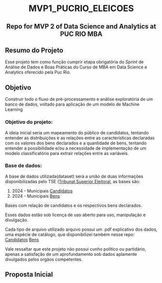 <h1 align="center"> MVP1_PUCRIO_ELEICOES </h1> 
<h2 align="center">Repo for MVP 2 of Data Science and Analytics at PUC RIO MBA</h2> 


## Resumo do Projeto
Esse projeto tem como função cumprir etapa obrigatória do _Sprint_ de Análise de Dados e Boas Práticas do Curso de MBA em Data Science e Analytics oferecido pela Puc Rio.

## Objetivo
Construir todo o fluxo de pré-processamento e análise exploratória de um banco de dados, voltado para aplicação de um modelo de Machine Learning

### Objetivo do projeto:
A ideia inicial seria um mapeamento do público de candidatos, tentando entender as distribuições e as relações entre as características declaradas com os valores dos bens declarados e a quantidade de bens, tentando entender a possibilidade e/ou a necessidade de implementação de um modelo classificatório para extrair relações entre as variáveis.

### Base de dados: 
A base de dados utilizada(dataset) será a união de duas informações disponibilizadas pelo TSE ([Tribunal Superior Eleitoral](https://dadosabertos.tse.jus.br/), as bases são:
1. 2024 - Municipais [Candidatos](https://dadosabertos.tse.jus.br/dataset/candidatos-2024/resource/af76c401-0972-4ddf-8ea8-00e310ae53b4)
2. 2024 - Municipais [Bens](https://dadosabertos.tse.jus.br/dataset/candidatos-2024/resource/2d078979-116f-498f-ac5b-2e2a6fb0ff1f)

Bases com relação de candidatos e os respectivos bens declarados.

Esses dados estão sob licença de uso aberto para uso, manipulação e divulgação.

Cada tipo de arquivo utilizado arquivo possui um .pdf explicativo dos dados, uma espécie de catálogo, que disponibilizei também nesse repo: [Candidatos](https://github.com/GruveJL/MVP2_PUCRIO_ELICOES/blob/main/doc_candidatos.pdf)  [Bens](https://github.com/GruveJL/MVP2_PUCRIO_ELICOES/blob/10659563802920146b833ef111ce24bcff1402be/doc_bens_candidatos.pdf)

Vale ressaltar que este projeto não possui cunho político ou partidário, apenas a satisfação de um aprofundamento sob dados aplamente divulgados pelos orgãos competentes.


## Proposta Inicial


